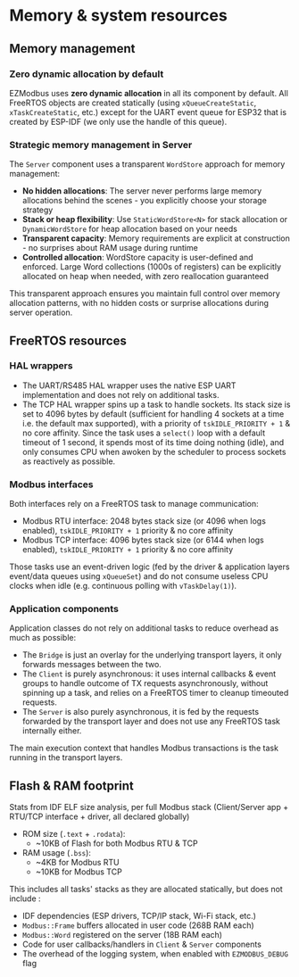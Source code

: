 # Memory & system resources

## Memory management

### Zero dynamic allocation by default

EZModbus uses **zero dynamic allocation** in all its component by default. All FreeRTOS objects are created statically (using `xQueueCreateStatic`, `xTaskCreateStatic`, etc.) except for the UART event queue for ESP32 that is created by ESP-IDF (we only use the handle of this queue).

### Strategic memory management in Server

The `Server` component uses a transparent `WordStore` approach for memory management:

* **No hidden allocations**: The server never performs large memory allocations behind the scenes - you explicitly choose your storage strategy
* **Stack or heap flexibility**: Use `StaticWordStore<N>` for stack allocation or `DynamicWordStore` for heap allocation based on your needs
* **Transparent capacity**: Memory requirements are explicit at construction - no surprises about RAM usage during runtime
* **Controlled allocation**: WordStore capacity is user-defined and enforced. Large Word collections (1000s of registers) can be explicitly allocated on heap when needed, with zero reallocation guaranteed

This transparent approach ensures you maintain full control over memory allocation patterns, with no hidden costs or surprise allocations during server operation.

## FreeRTOS resources

### HAL wrappers

* The UART/RS485 HAL wrapper uses the native ESP UART implementation and does not rely on additional tasks.
* The TCP HAL wrapper spins up a task to handle sockets. Its stack size is set to 4096 bytes by default (sufficient for handling 4 sockets at a time i.e. the default max supported), with a priority of `tskIDLE_PRIORITY + 1` & no core affinity. Since the task uses a `select()` loop with a default timeout of 1 second, it spends most of its time doing nothing (idle), and only consumes CPU when awoken by the scheduler to process sockets as reactively as possible.

### Modbus interfaces

Both interfaces rely on a FreeRTOS task to manage communication:

* Modbus RTU interface: 2048 bytes stack size (or 4096 when logs enabled), `tskIDLE_PRIORITY + 1` priority & no core affinity
* Modbus TCP interface: 4096 bytes stack size (or 6144 when logs enabled), `tskIDLE_PRIORITY + 1` priority & no core affinity

Those tasks use an event-driven logic (fed by the driver & application layers event/data queues using `xQueueSet`) and do not consume useless CPU clocks when idle (e.g. continuous polling with `vTaskDelay(1)`).

### Application components

Application classes do not rely on additional tasks to reduce overhead as much as possible:

* The `Bridge` is just an overlay for the underlying transport layers, it only forwards messages between the two.
* The `Client` is purely asynchronous: it uses internal callbacks & event groups to handle outcome of TX requests asynchronously, without spinning up a task, and relies on a FreeRTOS timer to cleanup timeouted requests.
* The `Server` is also purely asynchronous, it is fed by the requests forwarded by the transport layer and does not use any FreeRTOS task internally either.

The main execution context that handles Modbus transactions is the task running in the transport layers.

## Flash & RAM footprint

Stats from IDF ELF size analysis, per full Modbus stack (Client/Server app + RTU/TCP interface + driver, all declared globally)

* ROM size (`.text` + `.rodata`):
    * ~10KB of Flash for both Modbus RTU & TCP
* RAM usage (`.bss`):
    * ~4KB for Modbus RTU
    * ~10KB for Modbus TCP

This includes all tasks' stacks as they are allocated statically, but does not include :

* IDF dependencies (ESP drivers, TCP/IP stack, Wi-Fi stack, etc.)
* `Modbus::Frame` buffers allocated in user code (268B RAM each)
* `Modbus::Word` registered on the server (18B RAM each)
* Code for user callbacks/handlers in `Client` & `Server` components
* The overhead of the logging system, when enabled with `EZMODBUS_DEBUG` flag
